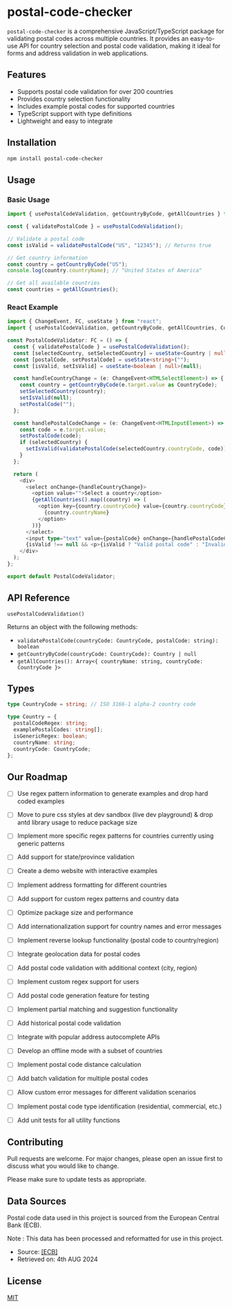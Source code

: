 # postal-code-checker

`postal-code-checker` is a comprehensive JavaScript/TypeScript package for validating postal codes across multiple countries. It provides an easy-to-use API for country selection and postal code validation, making it ideal for forms and address validation in web applications.


## Features

- Supports postal code validation for over 200 countries
- Provides country selection functionality
- Includes example postal codes for supported countries
- TypeScript support with type definitions
- Lightweight and easy to integrate

## Installation

```bash
npm install postal-code-checker
```


## Usage

### Basic Usage

```typescript
import { usePostalCodeValidation, getCountryByCode, getAllCountries } from "postal-code-checker";

const { validatePostalCode } = usePostalCodeValidation();

// Validate a postal code
const isValid = validatePostalCode("US", "12345"); // Returns true

// Get country information
const country = getCountryByCode("US");
console.log(country.countryName); // "United States of America"

// Get all available countries
const countries = getAllCountries();
```


### React Example

```typescript
import { ChangeEvent, FC, useState } from "react";
import { usePostalCodeValidation, getCountryByCode, getAllCountries, Country, CountryCode } from "postal-code-checker";

const PostalCodeValidator: FC = () => {
  const { validatePostalCode } = usePostalCodeValidation();
  const [selectedCountry, setSelectedCountry] = useState<Country | null>(null);
  const [postalCode, setPostalCode] = useState<string>("");
  const [isValid, setIsValid] = useState<boolean | null>(null);

  const handleCountryChange = (e: ChangeEvent<HTMLSelectElement>) => {
    const country = getCountryByCode(e.target.value as CountryCode);
    setSelectedCountry(country);
    setIsValid(null);
    setPostalCode("");
  };

  const handlePostalCodeChange = (e: ChangeEvent<HTMLInputElement>) => {
    const code = e.target.value;
    setPostalCode(code);
    if (selectedCountry) {
      setIsValid(validatePostalCode(selectedCountry.countryCode, code));
    }
  };

  return (
    <div>
      <select onChange={handleCountryChange}>
        <option value="">Select a country</option>
        {getAllCountries().map((country) => (
          <option key={country.countryCode} value={country.countryCode}>
            {country.countryName}
          </option>
        ))}
      </select>
      <input type="text" value={postalCode} onChange={handlePostalCodeChange} placeholder="Enter postal code" />
      {isValid !== null && <p>{isValid ? "Valid postal code" : "Invalid postal code"}</p>}
    </div>
  );
};

export default PostalCodeValidator;
```


## API Reference

`usePostalCodeValidation()`

Returns an object with the following methods:

- `validatePostalCode(countryCode: CountryCode, postalCode: string): boolean`
- `getCountryByCode(countryCode: CountryCode): Country | null`
- `getAllCountries(): Array<{ countryName: string, countryCode: CountryCode }>`


## Types

```typescript
type CountryCode = string; // ISO 3166-1 alpha-2 country code

type Country = {
  postalCodeRegex: string;
  examplePostalCodes: string[];
  isGenericRegex: boolean;
  countryName: string;
  countryCode: CountryCode;
};
```


## Our Roadmap

- [ ] Use regex pattern information to generate examples and drop hard coded examples
- [ ] Move to pure css styles at dev sandbox (live dev playground) & drop antd library usage to reduce package size
- [ ] Implement more specific regex patterns for countries currently using generic patterns
- [ ] Add support for state/province validation
- [ ] Create a demo website with interactive examples
- [ ] Implement address formatting for different countries
- [ ] Add support for custom regex patterns and country data
- [ ] Optimize package size and performance
- [ ] Add internationalization support for country names and error messages
- [ ] Implement reverse lookup functionality (postal code to country/region)
- [ ] Integrate geolocation data for postal codes
- [ ] Add postal code validation with additional context (city, region)
- [ ] Implement custom regex support for users
- [ ] Add postal code generation feature for testing
- [ ] Implement partial matching and suggestion functionality
- [ ] Add historical postal code validation
- [ ] Integrate with popular address autocomplete APIs
- [ ] Develop an offline mode with a subset of countries
- [ ] Implement postal code distance calculation
- [ ] Add batch validation for multiple postal codes
- [ ] Allow custom error messages for different validation scenarios
- [ ] Implement postal code type identification (residential, commercial, etc.)
- [ ] Add unit tests for all utility functions


## Contributing

Pull requests are welcome. For major changes, please open an issue first
to discuss what you would like to change.

Please make sure to update tests as appropriate.


## Data Sources

Postal code data used in this project is sourced from the European Central Bank (ECB).

Note : This data has been processed and reformatted for use in this project.

- Source: [\[ECB\]](https://www.ecb.europa.eu/)
- Retrieved on: 4th AUG 2024


## License

[MIT](https://choosealicense.com/licenses/mit/)

